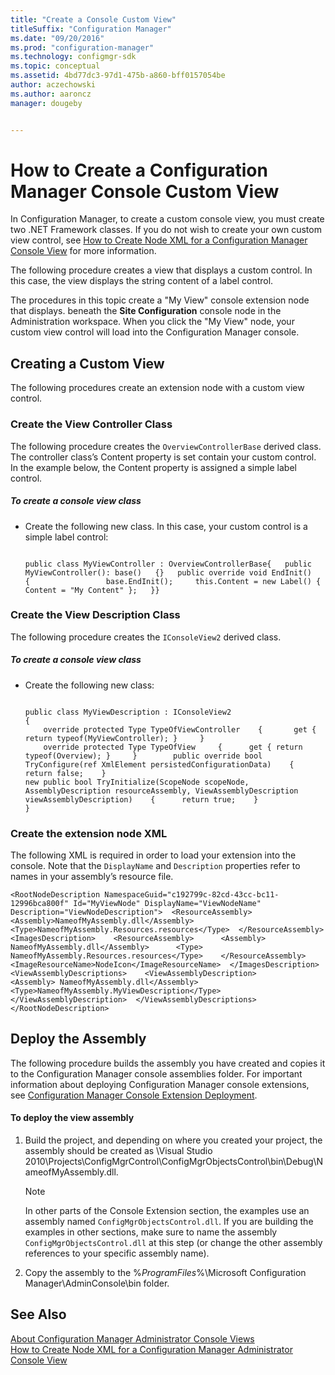 ```yaml
---
title: "Create a Console Custom View"
titleSuffix: "Configuration Manager"
ms.date: "09/20/2016"
ms.prod: "configuration-manager"
ms.technology: configmgr-sdk
ms.topic: conceptual
ms.assetid: 4bd77dc3-97d1-475b-a860-bff0157054be
author: aczechowski
ms.author: aaroncz
manager: dougeby


---
```

# How to Create a Configuration Manager Console Custom View
In Configuration Manager, to create a custom console view, you must create two .NET Framework classes. If you do not wish to create your own custom view control, see [How to Create Node XML for a Configuration Manager Console View](../../../../develop/core/servers/console/how-to-create-node-xml-for-a-configuration-manager-console-grid-view.md) for more information.  

 The following procedure creates a view that displays a custom control. In this case, the view displays the string content of a label control.  

 The procedures in this topic create a "My View" console extension node that displays. beneath the **Site Configuration** console node in the Administration workspace. When you click the "My View" node, your custom view control will load into the Configuration Manager console.  

## Creating a Custom View  
 The following procedures create an extension node with a custom view control.  

### Create the View Controller Class  
 The following procedure creates the `OverviewControllerBase` derived class. The controller class’s Content property is set contain your custom control. In the example below, the Content property is assigned a simple label control.  

##### To create a console view class  

-   Create the following new class. In this case, your custom control is a simple label control:  

    ```  

    public class MyViewController : OverviewControllerBase{   public MyViewController(): base()   {}   public override void EndInit()   {                 base.EndInit();     this.Content = new Label() { Content = "My Content" };   }}  
    ```  

### Create the View Description Class  
 The following procedure creates the `IConsoleView2` derived class.  

##### To create a console view class  

-   Create the following new class:  

    ```  

    public class MyViewDescription : IConsoleView2  
    {  
        override protected Type TypeOfViewController    {       get { return typeof(MyViewController); }     }  
        override protected Type TypeOfView     {      get { return typeof(Overview); }     }        public override bool TryConfigure(ref XmlElement persistedConfigurationData)    {        return false;    }  
    new public bool TryInitialize(ScopeNode scopeNode, AssemblyDescription resourceAssembly, ViewAssemblyDescription viewAssemblyDescription)    {      return true;    }  
    }  
    ```  

### Create the extension node XML  
 The following XML is required in order to load your extension into the console. Note that the `DisplayName` and `Description` properties refer to names in your assembly’s resource file.  

```  
<RootNodeDescription NamespaceGuid="c192799c-82cd-43cc-bc11-12996bca800f" Id="MyViewNode" DisplayName="ViewNodeName" Description="ViewNodeDescription">  <ResourceAssembly>    <Assembly>NameofMyAssembly.dll</Assembly>    <Type>NameofMyAssembly.Resources.resources</Type>  </ResourceAssembly>  <ImagesDescription>    <ResourceAssembly>      <Assembly> NameofMyAssembly.dll</Assembly>      <Type> NameofMyAssembly.Resources.resources</Type>    </ResourceAssembly>    <ImageResourceName>NodeIcon</ImageResourceName>  </ImagesDescription>  <ViewAssemblyDescriptions>    <ViewAssemblyDescription>      <Assembly> NameofMyAssembly.dll</Assembly>      <Type>NameofMyAssembly.MyViewDescription</Type>    </ViewAssemblyDescription>  </ViewAssemblyDescriptions></RootNodeDescription>  
```  

## Deploy the Assembly  
 The following procedure builds the assembly you have created and copies it to the Configuration Manager console assemblies folder. For important information about deploying Configuration Manager console extensions, see [Configuration Manager Console Extension Deployment](../../../../develop/core/servers/console/console-extension-deployment.md).  

#### To deploy the view assembly  

1.  Build the project, and depending on where you created your project, the assembly should be created as \Visual Studio 2010\Projects\ConfigMgrControl\ConfigMgrObjectsControl\bin\Debug\NameofMyAssembly.dll.  

    > [!NOTE]
    >  In other parts of the Console Extension section, the examples use an assembly named `ConfigMgrObjectsControl.dll`. If you are building the examples in other sections, make sure to name the assembly `ConfigMgrObjectsControl.dll` at this step (or change the other assembly references to your specific assembly name).  

2.  Copy the assembly to the %*ProgramFiles*%\Microsoft Configuration Manager\AdminConsole\bin folder.  

## See Also  
 [About Configuration Manager Administrator Console Views](../../../../develop/core/servers/console/about-configuration-manager-console-views.md)   
 [How to Create Node XML for a Configuration Manager Administrator Console View](../../../../develop/core/servers/console/how-to-create-node-xml-for-a-configuration-manager-console-grid-view.md)
